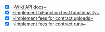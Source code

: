 - [x] [~Wiki API docs~](https://github.com/tyvdh/stellar-tss/wiki)
- [x] [~Implement txFunction heal functionality~](https://github.com/tyvdh/stellar-tss/pull/2)
- [x] [~Implement fees for contract uploads~](https://github.com/tyvdh/stellar-tss/commit/6c8b299e22fec41fa546cc3a7d2f74016c5f2351)
- [x] [~Implement fees for contract runs~](https://github.com/tyvdh/stellar-tss/pull/3)
